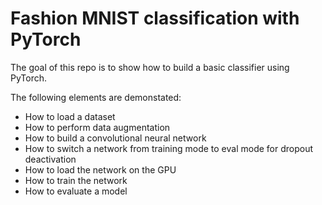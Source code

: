 # Fashion MNIST classification with PyTorch

The goal of this repo is to show how to build a basic classifier using PyTorch.

The following elements are demonstated:
 - How to load a dataset
 - How to perform data augmentation
 - How to build a convolutional neural network
 - How to switch a network from training mode to eval mode for dropout deactivation
 - How to load the network on the GPU
 - How to train the network
 - How to evaluate a model
